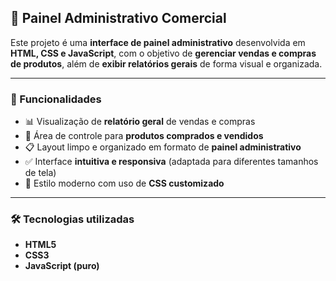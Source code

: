 ## 🧾 Painel Administrativo Comercial

Este projeto é uma **interface de painel administrativo** desenvolvida em **HTML, CSS e JavaScript**, com o objetivo de **gerenciar vendas e compras de produtos**, além de **exibir relatórios gerais** de forma visual e organizada.

---

### 📌 Funcionalidades

- 📊 Visualização de **relatório geral** de vendas e compras  
- 🛒 Área de controle para **produtos comprados e vendidos**  
- 📋 Layout limpo e organizado em formato de **painel administrativo**  
- ✅ Interface **intuitiva e responsiva** (adaptada para diferentes tamanhos de tela)  
- 🎨 Estilo moderno com uso de **CSS customizado**

---

### 🛠️ Tecnologias utilizadas

- **HTML5**  
- **CSS3**  
- **JavaScript (puro)**
